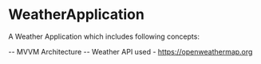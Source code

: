 # WeatherApplication
A Weather Application which includes following concepts:

-- MVVM Architecture
-- Weather API used - https://openweathermap.org


